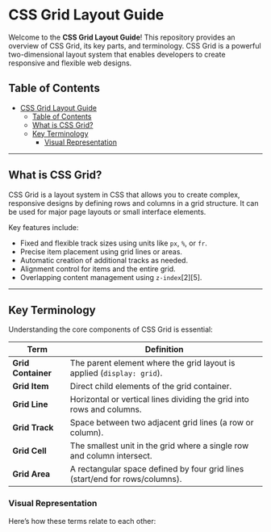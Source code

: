 # CSS Grid Layout Guide

Welcome to the **CSS Grid Layout Guide**! This repository provides an overview of CSS Grid, its key parts, and terminology. CSS Grid is a powerful two-dimensional layout system that enables developers to create responsive and flexible web designs.

## Table of Contents

- [CSS Grid Layout Guide](#css-grid-layout-guide)
  - [Table of Contents](#table-of-contents)
  - [What is CSS Grid?](#what-is-css-grid)
  - [Key Terminology](#key-terminology)
    - [Visual Representation](#visual-representation)

---

## What is CSS Grid?

CSS Grid is a layout system in CSS that allows you to create complex, responsive designs by defining rows and columns in a grid structure. It can be used for major page layouts or small interface elements.

Key features include:

- Fixed and flexible track sizes using units like `px`, `%`, or `fr`.
- Precise item placement using grid lines or areas.
- Automatic creation of additional tracks as needed.
- Alignment control for items and the entire grid.
- Overlapping content management using `z-index`[2][5].

---

## Key Terminology

Understanding the core components of CSS Grid is essential:

| **Term**           | **Definition**                                                               |
| ------------------ | ---------------------------------------------------------------------------- |
| **Grid Container** | The parent element where the grid layout is applied (`display: grid`).       |
| **Grid Item**      | Direct child elements of the grid container.                                 |
| **Grid Line**      | Horizontal or vertical lines dividing the grid into rows and columns.        |
| **Grid Track**     | Space between two adjacent grid lines (a row or column).                     |
| **Grid Cell**      | The smallest unit in the grid where a single row and column intersect.       |
| **Grid Area**      | A rectangular space defined by four grid lines (start/end for rows/columns). |

### Visual Representation

Here’s how these terms relate to each other:
